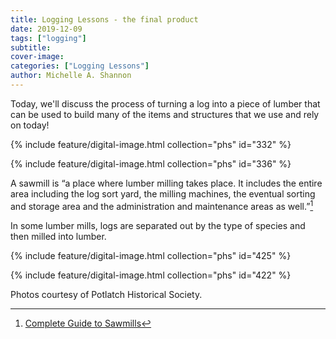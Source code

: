 ```yaml
---
title: Logging Lessons - the final product
date: 2019-12-09
tags: ["logging"]
subtitle: 
cover-image: 
categories: ["Logging Lessons"]
author: Michelle A. Shannon
---
```


Today, we'll discuss the process of turning a log into a piece of lumber that can be used to build many of the items and structures that we use and rely on today!

{% include feature/digital-image.html collection="phs" id="332" %}

{% include feature/digital-image.html collection="phs" id="336" %}

A sawmill is “a place where lumber milling takes place. It includes the entire area including the log sort yard, the milling machines, the eventual sorting and storage area and the administration and maintenance areas as well.”[^1]

In some lumber mills, logs are separated out by the type of species and then milled into lumber.

{% include feature/digital-image.html collection="phs" id="425" %}

{% include feature/digital-image.html collection="phs" id="422" %}

Photos courtesy of Potlatch Historical Society.

[^1]: [Complete Guide to Sawmills](https://www.yorksaw.com/guide-to-sawmills/)

